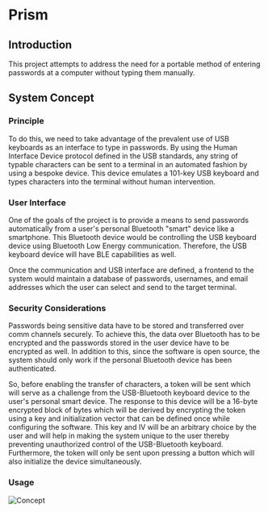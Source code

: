 # Prism

## Introduction
This project attempts to address the need for a portable method of entering passwords at a computer without typing them manually.

## System Concept

### Principle
To do this, we need to take advantage of the prevalent use of USB keyboards as an interface to type in passwords. By using the Human Interface Device protocol defined in the USB standards, any string of typable characters can be sent to a terminal in an automated fashion by using a bespoke device. This device emulates a 101-key USB keyboard and types characters into the terminal without human intervention.

### User Interface
One of the goals of the project is to provide a means to send passwords automatically from a user's personal Bluetooth "smart" device like a smartphone. This Bluetooth device would be controlling the USB keyboard device using Bluetooth Low Energy communication. Therefore, the USB keyboard device will have BLE capabilities as well.

Once the communication and USB interface are defined, a frontend to the system would maintain a database of passwords, usernames, and email addresses which the user can select and send to the target terminal.

### Security Considerations
Passwords being sensitive data have to be stored and transferred over comm channels securely. To achieve this, the data over Bluetooth has to be encrypted and the passwords stored in the user device have to be encrypted as well. In addition to this, since the software is open source, the system should only work if the personal Bluetooth device has been authenticated. 

So, before enabling the transfer of characters, a token will be sent which will serve as a challenge from the USB-Bluetooth keyboard device to the user's personal smart device. The response to this device will be a 16-byte encrypted block of bytes which will be derived by encrypting the token using a key and initialization vector that can be defined once while configuring the software. This key and IV will be an arbitrary choice by the user and will help in making the system unique to the user thereby preventing unauthorized control of the USB-Bluetooth keyboard. Furthermore, the token will only be sent upon pressing a button which will also initialize the device simultaneously.

### Usage
![Concept](https://github.com/user-attachments/assets/1b8c81fe-bc2c-43ab-a688-51d66a193520)
